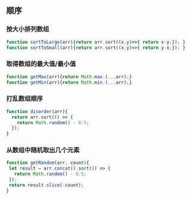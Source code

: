 ## 顺序

### 按大小排列数组
```js
function sortToLarge(arr){return arr.sort((x,y)=>{ return x-y;}); }
function sortToSmall(arr){return arr.sort((x,y)=>{ return y-x;}); }
```

### 取得数组的最大值/最小值
```js
function getMax(arr){return Math.max.(...arr);}
function getMin(arr){return Math.min.(...arr);}
```

### 打乱数组顺序
```js
function disorder(arr){
  return arr.sort(() => {
    return Math.random() - 0.5;
  });
}
```

### 从数组中随机取出几个元素
```js
function getRandom(arr, count){
 let result = arr.concat().sort(() => {
   return Math.random() - 0.5;
 });
 return result.slice(-count);
}
```
